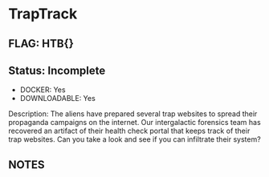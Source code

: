 # TrapTrack

## FLAG: HTB{}

## Status: Incomplete

+ DOCKER: Yes
+ DOWNLOADABLE: Yes

Description: The aliens have prepared several trap websites to spread their propaganda campaigns on the internet. Our intergalactic forensics team has recovered an artifact of their health check portal that keeps track of their trap websites. Can you take a look and see if you can infiltrate their system?

## NOTES
